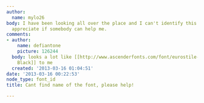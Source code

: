 ```yaml
---
author:
  name: mylo26
body: I have been looking all over the place and I can't identify this font, I would
  appreciate if somebody can help me.
comments:
- author:
    name: defiantone
    picture: 126244
  body: looks a lot like [[http://www.ascenderfonts.com/font/eurostile-black-oblique.aspx|Eurostile
    Black]] to me
  created: '2013-03-16 01:04:51'
date: '2013-03-16 00:22:53'
node_type: font_id
title: Cant find name of the font, please help!

---
```

